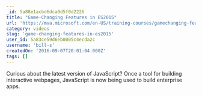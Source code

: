 ```yaml
---
_id: 5a88e1acbd6dca0d5f0d2226
title: "Game-Changing Features in ES2015"
url: 'https://mva.microsoft.com/en-US/training-courses/gamechanging-features-in-es2015-16640'
category: videos
slug: 'game-changing-features-in-es2015'
user_id: 5a83ce59d6eb0005c4ecda2c
username: 'bill-s'
createdOn: '2016-09-07T20:01:04.000Z'
tags: []
---
```


Curious about the latest version of JavaScript? Once a tool for building interactive webpages, JavaScript is now being used to build enterprise apps. 

